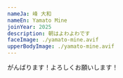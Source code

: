 ```yaml
---
nameJa: 峰 大和
nameEn: Yamato Mine
joinYear: 2025
description: 朝はよわよわです
faceImage: ./yamato-mine.avif
upperBodyImage: ./yamato-mine.avif
---
```

がんばります！よろしくお願いします！
